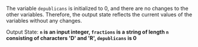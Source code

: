 The variable `depublicans` is initialized to 0, and there are no changes to the other variables. Therefore, the output state reflects the current values of the variables without any changes.

Output State: **`n` is an input integer, `fractions` is a string of length `n` consisting of characters 'D' and 'R', `depublicans` is 0**